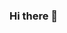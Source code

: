 ### Hi there 👋

<!--
**kashishtopi/kashishtopi** is a ✨ _special_ ✨ repository because its `README.md` (this file) appears on your GitHub profile.

- 🔭 I’m currently working on to get my OSCP Certification.
- 🌱 I’m currently learning Active Directory.
- 💬 Ask me about Ethical Hacking/ Penetration Testing/ Red Teaming/ Scripting
- ⚡ Fun fact: 
-->
